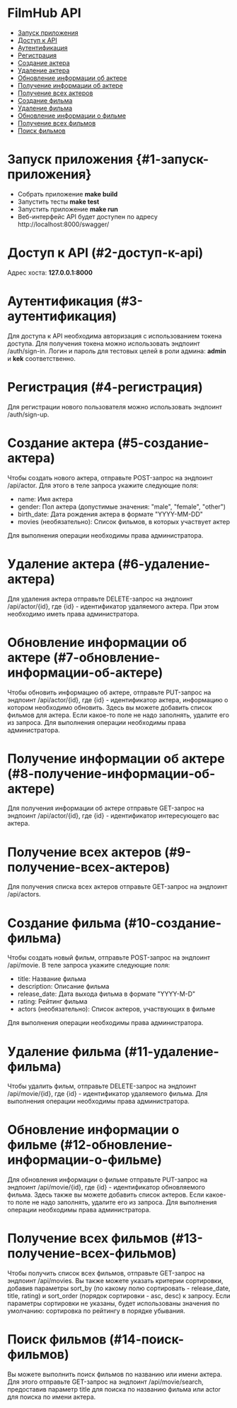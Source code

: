 # __FilmHub API__

* [Запуск приложения](#1-запуск-приложения)
* [Доступ к API](#2-доступ-к-api)
* [Аутентификация](#3-аутентификация)
* [Регистрация](#4-регистрация)
* [Создание актера](#5-создание-актера)
* [Удаление актера](#6-удаление-актера)
* [Обновление информации об актере](#7-обновление-информации-об-актере)
* [Получение информации об актере](#8-получение-информации-об-актере)
* [Получение всех актеров](#9-получение-всех-актеров)
* [Создание фильма](#10-создание-фильма)
* [Удаление фильма](#11-удаление-фильма)
* [Обновление информации о фильме](#12-обновление-информации-о-фильме)
* [Получение всех фильмов](#13-получение-всех-фильмов)
* [Поиск фильмов](#14-поиск-фильмов)

# Запуск приложения {#1-запуск-приложения}

* Собрать приложение __make build__
* Запустить тесты __make test__
* Запустить приложение __make run__
* Веб-интерфейс API будет доступен по адресу http://localhost:8000/swagger/

# Доступ к API (#2-доступ-к-api)

Адрес хоста: __127.0.0.1:8000__

# Аутентификация (#3-аутентификация)

Для доступа к API необходима авторизация с использованием токена доступа. Для получения токена можно использовать эндпоинт /auth/sign-in. Логин и пароль для тестовых целей в роли админа: __admin__ и __kek__ соответственно.

# Регистрация (#4-регистрация)

Для регистрации нового пользователя можно использовать эндпоинт /auth/sign-up. 

# Создание актера (#5-создание-актера)
 
Чтобы создать нового актера, отправьте POST-запрос на эндпоинт /api/actor. Для этого в теле запроса укажите следующие поля:

* name: Имя актера
* gender: Пол актера (допустимые значения: "male", "female", "other")
* birth_date: Дата рождения актера в формате "YYYY-MM-DD"
* movies (необязательно): Список фильмов, в которых участвует актер

Для выполнения операции необходимы права администратора.

# Удаление актера (#6-удаление-актера)

Для удаления актера отправьте DELETE-запрос на эндпоинт /api/actor/{id}, где {id} - идентификатор удаляемого актера. При этом необходимо иметь права администратора. 

# Обновление информации об актере (#7-обновление-информации-об-актере)

Чтобы обновить информацию об актере, отправьте PUT-запрос на эндпоинт /api/actor/{id}, где {id} - идентификатор актера, информацию о котором необходимо обновить. Здесь вы можете добавить список фильмов для актера. Если какое-то поле не надо заполнять, удалите его из запроса. Для выполнения операции необходимы права администратора.

# Получение информации об актере (#8-получение-информации-об-актере)

Для получения информации об актере отправьте GET-запрос на эндпоинт /api/actor/{id}, где {id} - идентификатор интересующего вас актера.

# Получение всех актеров (#9-получение-всех-актеров)

Для получения списка всех актеров отправьте GET-запрос на эндпоинт /api/actors.

# Создание фильма (#10-создание-фильма)

Чтобы создать новый фильм, отправьте POST-запрос на эндпоинт /api/movie. В теле запроса укажите следующие поля:

* title: Название фильма
* description: Описание фильма
* release_date: Дата выхода фильма в формате "YYYY-M-D"
* rating: Рейтинг фильма
* actors (необязательно): Список актеров, участвующих в фильме

Для выполнения операции необходимы права администратора.

# Удаление фильма (#11-удаление-фильма)

Чтобы удалить фильм, отправьте DELETE-запрос на эндпоинт /api/movie/{id}, где {id} - идентификатор удаляемого фильма. Для выполнения операции необходимы права администратора.

# Обновление информации о фильме (#12-обновление-информации-о-фильме)

Для обновления информации о фильме отправьте PUT-запрос на эндпоинт /api/movie/{id}, где {id} - идентификатор обновляемого фильма. Здесь также вы можете добавить список актеров. Если какое-то поле не надо заполнять, удалите его из запроса. Для выполнения операции необходимы права администратора.

# Получение всех фильмов (#13-получение-всех-фильмов)

Чтобы получить список всех фильмов, отправьте GET-запрос на эндпоинт /api/movies. Вы также можете указать критерии сортировки, добавив параметры sort_by (по какому полю сортировать - release_date, title, rating) и sort_order (порядок сортировки - asc, desc) к запросу. Если параметры сортировки не указаны, будет использованы значения по умолчанию: сортировка по рейтингу в порядке убывания.

# Поиск фильмов (#14-поиск-фильмов)

Вы можете выполнить поиск фильмов по названию или имени актера. Для этого отправьте GET-запрос на эндпоинт /api/movie/search, предоставив параметр title для поиска по названию фильма или actor для поиска по имени актера. 